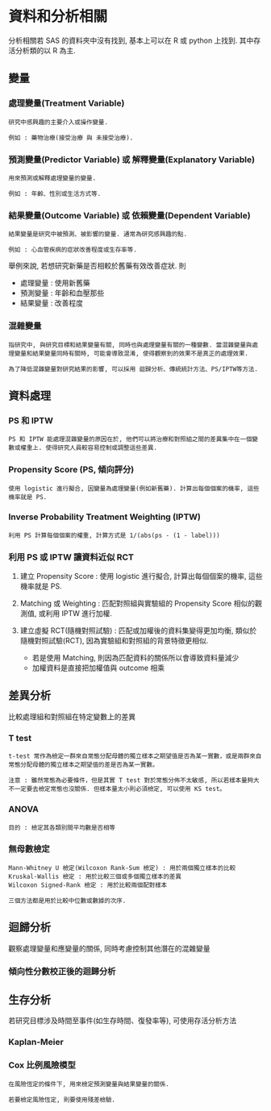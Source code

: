 <!-- markdownlint-disable MD033 -->
<!-- markdownlint-disable MD010 -->
<!-- markdownlint-disable MD037 -->

# 資料和分析相關

分析相關若 SAS 的資料夾中沒有找到, 基本上可以在 R 或 python 上找到. 其中存活分析類的以 R 為主.

## 變量

### 處理變量(Treatment Variable)

    研究中感興趣的主要介入或操作變量.
    
    例如 : 藥物治療(接受治療 與 未接受治療).

### 預測變量(Predictor Variable) 或 解釋變量(Explanatory Variable)

    用來預測或解釋處理變量的變量.

    例如 : 年齡、性別或生活方式等.

### 結果變量(Outcome Variable) 或 依賴變量(Dependent Variable)

    結果變量是研究中被預測、被影響的變量. 通常為研究感興趣的點.

    例如 : 心血管疾病的症狀改善程度或生存率等.

舉例來說, 若想研究新藥是否相較於舊藥有效改善症狀. 則

* 處理變量 : 使用新舊藥
* 預測變量 : 年齡和血壓那些
* 結果變量 : 改善程度

### 混雜變量

    指研究中, 與研究目標和結果變量有關, 同時也與處理變量有關的一種變數. 當混雜變量與處理變量和結果變量同時有關時, 可能會導致混淆, 使得觀察到的效果不是真正的處理效果. 

    為了降低混雜變量對研究結果的影響, 可以採用 迴歸分析、傳統統計方法、PS/IPTW等方法.

## 資料處理

### PS 和 IPTW

    PS 和 IPTW 能處理混雜變量的原因在於, 他們可以將治療和對照組之間的差異集中在一個變數或權重上. 使得研究人員較容易控制或調整這些差異.

### Propensity Score (PS, 傾向評分)

    使用 logistic 進行擬合, 因變量為處理變量(例如新舊藥). 計算出每個個案的機率, 這些機率就是 PS.

### Inverse Probability Treatment Weighting (IPTW)

    利用 PS 計算每個個案的權重, 計算方式是 1/(abs(ps - (1 - label)))

### 利用 PS 或 IPTW 讓資料近似 RCT

1. 建立 Propensity Score : 使用 logistic 進行擬合, 計算出每個個案的機率, 這些機率就是 PS.

2. Matching 或 Weighting : 匹配對照組與實驗組的 Propensity Score 相似的觀測值, 或利用 IPTW 進行加權.

3. 建立虛擬 RCT(隨機對照試驗) : 匹配或加權後的資料集變得更加均衡, 類似於隨機對照試驗(RCT), 因為實驗組和對照組的背景特徵更相似.

    * 若是使用 Matching, 則因為匹配資料的關係所以會導致資料量減少
    * 加權資料是直接把加權值與 outcome 相乘

## 差異分析

比較處理組和對照組在特定變數上的差異

### T test

    t-test 常作為檢定一群來自常態分配母體的獨立樣本之期望值是否為某一實數，或是兩群來自常態分配母體的獨立樣本之期望值的差是否為某一實數。

    注意 : 雖然常態為必要條件，但是其實 T test 對於常態分佈不太敏感, 所以若樣本量夠大不一定要去檢定常態也沒關係. 但樣本量太小則必須檢定, 可以使用 KS test。

### ANOVA

    目的 : 檢定其各類別間平均數是否相等

### 無母數檢定

    Mann-Whitney U 檢定(Wilcoxon Rank-Sum 檢定) : 用於兩個獨立樣本的比較
    Kruskal-Wallis 檢定 : 用於比較三個或多個獨立樣本的差異
    Wilcoxon Signed-Rank 檢定 : 用於比較兩個配對樣本

    三個方法都是用於比較中位數或數據的次序.

## 迴歸分析

觀察處理變量和應變量的關係, 同時考慮控制其他潛在的混雜變量

### 傾向性分數校正後的迴歸分析

## 生存分析

若研究目標涉及時間至事件(如生存時間、復發率等), 可使用存活分析方法

### Kaplan-Meier

### Cox 比例風險模型

    在風險恆定的條件下, 用來檢定預測變量與結果變量的關係.

    若要檢定風險恆定, 則要使用殘差檢驗.